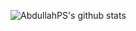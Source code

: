![AbdullahPS's github stats](https://github-readme-stats.vercel.app/api?username=AbdullahTabbal&show_icons=true&theme=dracula)
